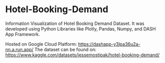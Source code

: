 # Hotel-Booking-Demand
Information Visualization of Hotel Booking Demand Dataset.
It was developed using Python Libraries like Plotly, Pandas, Numpy, and DASH App Framework.

Hosted on Google Cloud Platform:
https://dashapp-y3lpa36u2a-nn.a.run.app/
The dataset can be found on:
https://www.kaggle.com/datasets/jessemostipak/hotel-booking-demand/
